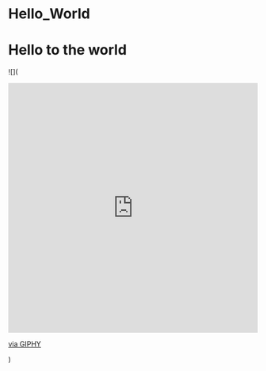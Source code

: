 # Hello_World

<h1> Hello to the world </h1>

![](<div style="width:100%;height:0;padding-bottom:100%;position:relative;"><iframe src="https://giphy.com/embed/KZSUN7FKBZrm2WHDdX" width="100%" height="100%" style="position:absolute" frameBorder="0" class="giphy-embed" allowFullScreen></iframe></div><p><a href="https://giphy.com/gifs/moodman-aww-poor-thing-you-KZSUN7FKBZrm2WHDdX">via GIPHY</a></p>
)
